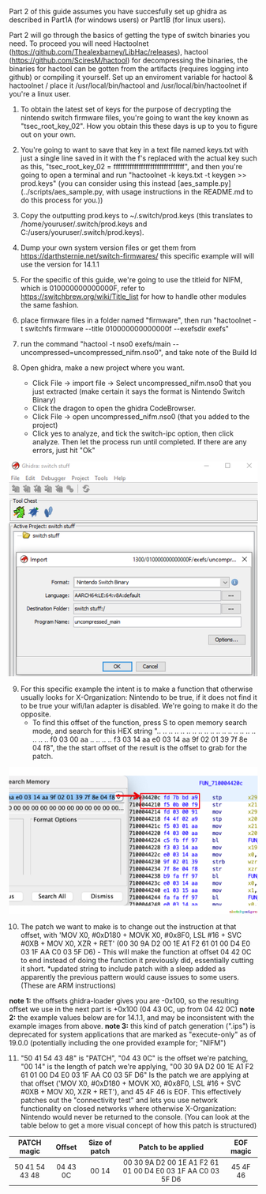 Part 2 of this guide assumes you have succesfully set up ghidra as described in Part1A (for windows users) or Part1B (for linux users).

Part 2 will go through the basics of getting the type of switch binaries you need. To proceed you will need Hactoolnet (https://github.com/Thealexbarney/LibHac/releases), hactool (https://github.com/SciresM/hactool) for decompressing the binaries, the binaries for hactool can be gotten from the artifacts (requires logging into github) or compiling it yourself. Set up an enviroment variable for hactool & hactoolnet / place it /usr/local/bin/hactool and /usr/local/bin/hactoolnet if you're a linux user.

1. To obtain the latest set of keys for the purpose of decrypting the nintendo switch firmware files, you're going to want the key known as "tsec_root_key_02". How you obtain this these days is up to you to figure out on your own.

2. You're going to want to save that key in a text file named keys.txt with just a single line saved in it with the f's replaced with the actual key such as this, "tsec_root_key_02 = fffffffffffffffffffffffffffffff", and then you're going to open a terminal and run "hactoolnet -k keys.txt -t keygen >> prod.keys" (you can consider using this instead [aes_sample.py](../scripts/aes_sample.py, with usage instructions in the README.md to do this process for you.))

3. Copy the outputting prod.keys to ~/.switch/prod.keys (this translates to /home/youruser/.switch/prod.keys and C:/users/youruser/.switch/prod.keys).

4. Dump your own system version files or get them from https://darthsternie.net/switch-firmwares/ this specific example will will use the version for 14.1.1

5. For the specific of this guide, we're going to use the titleid for NIFM, which is 010000000000000F, refer to https://switchbrew.org/wiki/Title_list for how to handle other modules the same fashion.

6. place firmware files in a folder named "firmware", then run "hactoolnet -t switchfs firmware --title 010000000000000f --exefsdir exefs"

7. run the command "hactool -t nso0 exefs/main --uncompressed=uncompressed_nifm.nso0", and take note of the Build Id

8. Open ghidra, make a new project where you want.
   - Click File -> import file -> Select uncompressed_nifm.nso0 that you just extracted (make certain it says the format is Nintendo Switch Binary)
   - Click the dragon to open the ghidra CodeBrowser.
   - Click File -> open uncompressed_nifm.nso0 (that you added to the project)
   - Click yes to analyze, and tick the switch-ipc option, then click analyze. Then let the process run until completed. If there are any errors, just hit "Ok"
   
![alt text](https://github.com/borntohonk/Switch-Ghidra-Guides/blob/master/img/ghidra-nso.png?raw=true)

9. For this specific example the intent is to make a function that otherwise usually looks for X-Organization: Nintendo to be true, if it does not find it to be true your wifi/lan adapter is disabled. We're going to make it do the opposite.
   - To find this offset of the function, press S to open memory search mode, and search for this HEX string ".. .. .. .. .. .. .. .. .. .. .. .. .. .. .. .. .. .. .. .. f0 03 00 aa .. .. .. .. f3 03 14 aa e0 03 14 aa 9f 02 01 39 7f 8e 04 f8", the the start offset of the result is the offset to grab for the patch.

![alt text](https://github.com/borntohonk/Switch-Ghidra-Guides/blob/master/img/ghidra-nifm-offset.png?raw=true)

10. The patch we want to make is to change out the instruction at that offset, with 'MOV X0, #0xD180 + MOVK X0, #0x8F0, LSL #16 + SVC #0XB + MOV X0, XZR + RET' (00 30 9A D2 00 1E A1 F2 61 01 00 D4 E0 03 1F AA C0 03 5F D6) - This will make the function at offset 04 42 0C to end instead of doing the function it previously did, essentially cutting it short. *updated string to include patch with a sleep added as apparently the previous pattern would cause issues to some users. (These are ARM instructions)




**note 1:** the offsets ghidra-loader gives you are -0x100, so the resulting offset we use in the next part is +0x100 (04 43 0C, up from 04 42 0C)
**note 2:** the example values below are for 14.1.1, and may be inconsistent with the example images from above.
**note 3:** this kind of patch generation (".ips") is deprecated for system applications that are marked as "execute-only" as of 19.0.0 (potentially including the one provided example for; "NIFM")

11. "50 41 54 43 48" is "PATCH", "04 43 0C" is the offset we're patching, "00 14" is the length of patch we're applying, "00 30 9A D2 00 1E A1 F2 61 01 00 D4 E0 03 1F AA C0 03 5F D6" Is the patch we are applying at that offset ('MOV X0, #0xD180 + MOVK X0, #0x8F0, LSL #16 + SVC #0XB + MOV X0, XZR + RET'), and 45 4F 46 is EOF. This effectively patches out the "connectivity test" and lets you use network functionality on closed networks where otherwise X-Organization: Nintendo would never be returned to the console. (You can look at the table below to get a more visual concept of how this patch is structured)

| PATCH magic | Offset | Size of patch | Patch to be applied | EOF magic |
| :---: | :---: | :---: | :---: | :---: |
| 50 41 54 43 48 | 04 43 0C | 00 14 | 00 30 9A D2 00 1E A1 F2 61 01 00 D4 E0 03 1F AA C0 03 5F D6 | 45 4F 46 |